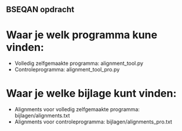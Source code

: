 ## BSEQAN opdracht

# Waar je welk programma kune vinden:
- Volledig zelfgemaakte programma:
    alignment_tool.py
- Controleprogramma:
    alignment_tool_pro.py

# Waar je welke bijlage kunt vinden:
- Alignments voor volledig zelfgemaakte programma:
    bijlagen/alignments.txt
- Alignments voor controleprogramma:
    bijlagen/alignments_pro.txt
